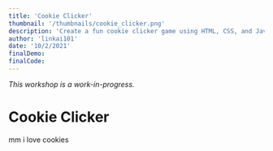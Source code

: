 ```yaml
---
title: 'Cookie Clicker'
thumbnail: '/thumbnails/cookie_clicker.png'
description: 'Create a fun cookie clicker game using HTML, CSS, and JavaScript.'
author: 'linkai101'
date: '10/2/2021'
finalDemo: 
finalCode: 
---
```


*This workshop is a work-in-progress.*

# Cookie Clicker
mm i love cookies
